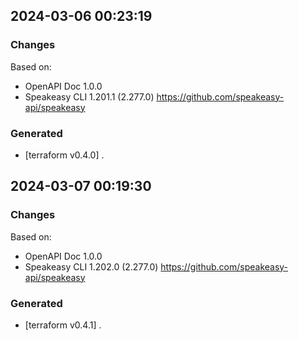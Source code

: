 

## 2024-03-06 00:23:19
### Changes
Based on:
- OpenAPI Doc 1.0.0 
- Speakeasy CLI 1.201.1 (2.277.0) https://github.com/speakeasy-api/speakeasy
### Generated
- [terraform v0.4.0] .

## 2024-03-07 00:19:30
### Changes
Based on:
- OpenAPI Doc 1.0.0 
- Speakeasy CLI 1.202.0 (2.277.0) https://github.com/speakeasy-api/speakeasy
### Generated
- [terraform v0.4.1] .